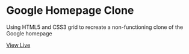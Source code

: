 # Google Homepage Clone

Using HTML5 and CSS3 grid to recreate a non-functioning clone of the Google homepage

[View Live](https://hiltydiggs.github.io/google-homepage/)
